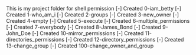 This is my project folder for shell permission
[-] Created 0-iam_betty
[-] Created 1-who_am_i
[-] Created 2-groups
[-] Created 3-new_owner
[-] Created 4-empty
[-] Created 5-execute
[-] Created 6-multiple_permissions
[-] Created 7-everybody
[-] Created 8-James_Bond
[-] Created 9-John_Doe
[-] Created 10-mirror_permissions
[-] Created 11-directories_permissions
[-] Created 12-directory_permissions
[-] Created 13-change_group
[-] Created 100-change_owner_and_group
